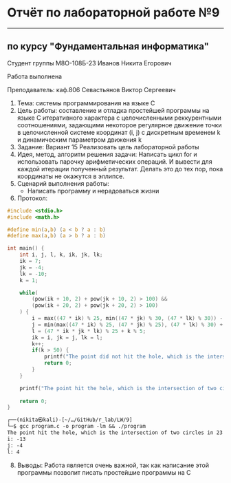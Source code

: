 # Отчёт по лабораторной работе №9

---

## по курсу "Фундаментальная информатика"


Студент группы М8О-108Б-23 Иванов Никита Егорович

Работа выполнена

Преподаватель: каф.806 Севастьянов Виктор Сергеевич

1. Тема: системы программирования на языке С
2. Цель работы: составление и отладка простейшей программы на языке С итеративного характера с целочисленными реккурентными соотношениями, задающими некоторое регулярное движение точки в целочисленной системе координат (i, j) с дискретным временем k и динамическим параметром движения k
3. Задание: Вариант 15
   Реализовать цель лабораторной работы 
4. Идея, метод, алгоритм решения задачи:
   Написать цикл for и использовать парочку арифметических операций. И вывести для каждой итерации полученный результат. Делать это до тех пор, пока координаты не окажутся в эллипсе.
5. Сценарий выполнения работы:
   - Написать программу и ~~не~~радоваться жизни
6. Протокол:
```c
#include <stdio.h>
#include <math.h>

#define min(a,b) (a < b ? a : b)
#define max(a,b) (a > b ? a : b)

int main() {
    int i, j, l, k, ik, jk, lk;
    ik = 7;
    jk = -4;
    lk = -10;
    k = 1;

    while(
        (pow(ik + 10, 2) + pow(jk + 10, 2) > 100) && 
        (pow(ik + 20, 2) + pow(jk + 20, 2) > 100)
    ) {
        i = max((47 * ik) % 25, min((47 * jk) % 30, (47 * lk) % 30)) - k % 15;
        j = min(max((47 * ik) % 25, (47 * jk) % 25), (47 * lk) % 30) + k % 5;
        l = (47 * ik * jk * lk) % 25 + k % 5;
        ik = i, jk = j, lk = l;
        k++;
        if(k > 50) {
            printf("The point did not hit the hole, which is the intersection of two circles.");
            return 0;
        }
    }

    printf("The point hit the hole, which is the intersection of two circles in %d cycles.", k);
    
    return 0;
}
```
```txt
┌──(nikita㉿kali)-[~/…/GitHub/r_lab/LW/9]
└─$ gcc program.c -o program -lm && ./program
The point hit the hole, which is the intersection of two circles in 23 cycles.
i: -13
j: -4
l: 4
```
8. Выводы: Работа является очень важной, так как написание этой программы позволит писать простейшие программы на С